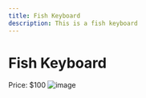 ```yaml
---
title: Fish Keyboard
description: This is a fish keyboard
---
```


# Fish Keyboard

Price: $100
![image](/img/fish-keyboard.jpg)